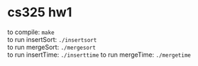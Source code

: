 # cs325 hw1

to compile:  `make`  
to run insertSort: `./insertsort`  
to run mergeSort: `./mergesort`  
to run insertTime: `./inserttime`
to run mergeTime: `./mergetime`